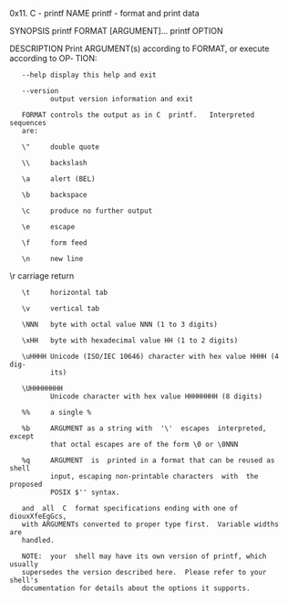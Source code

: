 0x11. C - printf
NAME
       printf - format and print data

SYNOPSIS
       printf FORMAT [ARGUMENT]...
       printf OPTION

DESCRIPTION
       Print  ARGUMENT(s)  according to FORMAT, or execute according to OP‐
       TION:

       --help display this help and exit

       --version
              output version information and exit

       FORMAT controls the output as in C  printf.   Interpreted  sequences
       are:

       \"     double quote

       \\     backslash

       \a     alert (BEL)

       \b     backspace

       \c     produce no further output

       \e     escape

       \f     form feed

       \n     new line
\r     carriage return

       \t     horizontal tab

       \v     vertical tab

       \NNN   byte with octal value NNN (1 to 3 digits)

       \xHH   byte with hexadecimal value HH (1 to 2 digits)

       \uHHHH Unicode (ISO/IEC 10646) character with hex value HHHH (4 dig‐
              its)

       \UHHHHHHHH
              Unicode character with hex value HHHHHHHH (8 digits)

       %%     a single %

       %b     ARGUMENT as a string with  '\'  escapes  interpreted,  except
              that octal escapes are of the form \0 or \0NNN

       %q     ARGUMENT  is  printed in a format that can be reused as shell
              input, escaping non-printable characters  with  the  proposed
              POSIX $'' syntax.

       and  all  C  format specifications ending with one of diouxXfeEgGcs,
       with ARGUMENTs converted to proper type first.  Variable widths  are
       handled.

       NOTE:  your  shell may have its own version of printf, which usually
       supersedes the version described here.  Please refer to your shell's
       documentation for details about the options it supports.

